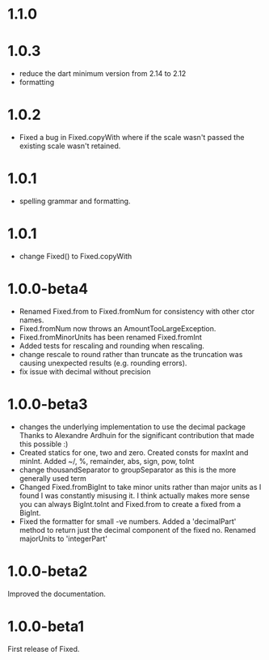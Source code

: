 # 1.1.0

# 1.0.3
- reduce the dart minimum version from 2.14 to 2.12
- formatting

# 1.0.2
- Fixed a bug in Fixed.copyWith where if the scale wasn't passed the existing scale wasn't retained.

# 1.0.1
- spelling grammar and formatting.

# 1.0.1
 - change Fixed() to Fixed.copyWith


# 1.0.0-beta4
- Renamed Fixed.from to Fixed.fromNum for consistency with other ctor names. 
- Fixed.fromNum now throws an AmountTooLargeException. 
- Fixed.fromMinorUnits has been renamed Fixed.fromInt
- Added tests for rescaling and rounding when rescaling.
- change rescale to round rather than truncate as the truncation was causing unexpected results (e.g. rounding errors).
- fix issue with decimal without precision

# 1.0.0-beta3
- changes the underlying implementation to use the decimal package
  Thanks to Alexandre Ardhuin for the significant contribution that made this possible :)
- Created statics for one, two and zero. Created consts for maxInt and minInt. Added ~/, %, remainder, abs, sign, pow, toInt
- change thousandSeparator to groupSeparator as this is the more generally used term
- Changed Fixed.fromBigInt to take minor units rather than major units as I found I was constantly misusing it. I think actually makes more sense you can always BigInt.toInt and Fixed.from to create a fixed from a BigInt.
- Fixed the formatter for small -ve numbers. Added a 'decimalPart' method to return just the decimal component of the fixed no. Renamed majorUnits to 'integerPart'

# 1.0.0-beta2
Improved the documentation.

# 1.0.0-beta1
First release of Fixed.
